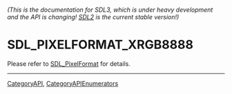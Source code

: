 ###### (This is the documentation for SDL3, which is under heavy development and the API is changing! [SDL2](https://wiki.libsdl.org/SDL2/) is the current stable version!)
# SDL_PIXELFORMAT_XRGB8888

Please refer to [SDL_PixelFormat](SDL_PixelFormat) for details.

----
[CategoryAPI](CategoryAPI), [CategoryAPIEnumerators](CategoryAPIEnumerators)


